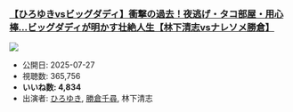 ### [【ひろゆきvsビッグダディ】衝撃の過去！夜逃げ・タコ部屋・用心棒…ビッグダディが明かす壮絶人生【林下清志vsナレソメ勝倉】](https://www.youtube.com/watch?v=N0NY2rGkMZw)
[![](https://img.youtube.com/vi/N0NY2rGkMZw/sddefault.jpg)](https://www.youtube.com/watch?v=N0NY2rGkMZw)
-   公開日: 2025-07-27
-   視聴数: 365,756
-   **いいね数: 4,834**
-   出演者: [ひろゆき](/rehacq_fan/people/ひろゆき "wikilink"), [勝倉千尋](/rehacq_fan/people/勝倉千尋 "wikilink"), 林下清志
